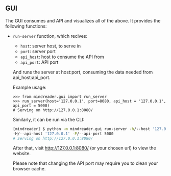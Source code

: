## GUI

The GUI consumes and API and visualizes all of the above. It provides the following functions:
* `run-server` function, which recives: 
    * `host`: server host, to serve in
    * `port`: server port
    * `api_host`: host to consume the API from
    * `api_port`: API port
    
    And runs the server at host:port, consuming the data needed from api_host:api_port.
    
    Example usage:    
    ```pycon
    >>> from mindreader.gui import run_server
    >>> run_server(host='127.0.0.1', port=8080, api_host = '127.0.0.1', api_port = 5000)
    # Serving on http://127.0.0.1:8080/ 
    ```
    
    Similarly, it can be run via the CLI:
    ```sh
    [mindreader] $ python -m mindreader.gui run-server -h/--host '127.0.0.1' -p/--port 8080 \
    -H/--api-host '127.0.0.1' -P/--api-port 5000
    # Serving on http://127.0.0.1:8080/ 
    ```
    After that, visit http://127.0.0.1:8080/ (or your chosen url) to view the website.
    
    Please note that changing the API port may require you to clean your browser cache.